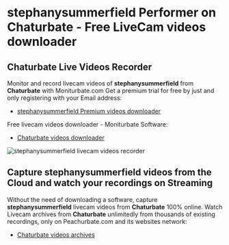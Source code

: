 # stephanysummerfield Performer on Chaturbate - Free LiveCam videos downloader

## Chaturbate Live Videos Recorder

Monitor and record livecam videos of **stephanysummerfield** from **Chaturbate** with Moniturbate.com
Get a premium trial for free by just and only registering with your Email address:
* [stephanysummerfield Premium videos downloader](https://moniturbate.com/request-demo-licence-key.html)

Free livecam videos downloader - Moniturbate Software:
* [Chaturbate videos downloader](https://moniturbate.com/moniturbate-download-software.html)

![stephanysummerfield livecam videos recorder](https://peachurnet.com/templates/moniturbate-software.png)


## Capture stephanysummerfield videos from the Cloud and watch your recordings on Streaming

Without the need of downloading a software, capture **stephanysummerfield** livecam videos from **Chaturbate** 100% online.
Watch Livecam archives from **Chaturbate** unlimitedly from thousands of existing recordings, only on Peachurbate.com and its websites network:
* [Chaturbate videos archives](https://peachurnet.com/)